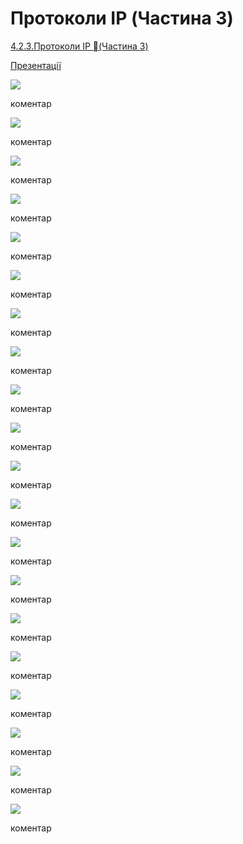 # Протоколи IP (Частина 3)

[4.2.3.Протоколи IP (Частина 3)](https://youtu.be/Oxmzz32s-5I)

[Презентації](https://drive.google.com/file/d/1WUSs1trQL2H4s6sbBqq6GgCV9v7nNR0x/view?usp=sharing)

![](4_2_3/Слайд2.PNG)

коментар

![](4_2_3/Слайд3.PNG)

коментар

![](4_2_3/Слайд4.PNG)

коментар

![](4_2_3/Слайд5.PNG)

коментар

![](4_2_3/Слайд6.PNG)

коментар

![](4_2_3/Слайд7.PNG)

коментар

![](4_2_3/Слайд8.PNG)

коментар

![](4_2_3/Слайд9.PNG)

коментар

![](4_2_3/Слайд10.PNG)

коментар

![](4_2_3/Слайд11.PNG)

коментар

![](4_2_3/Слайд12.PNG)

коментар

![](4_2_3/Слайд13.PNG)

коментар

![](4_2_3/Слайд14.PNG)

коментар

![](4_2_3/Слайд15.PNG)

коментар

![](4_2_3/Слайд16.PNG)

коментар

![](4_2_3/Слайд17.PNG)

коментар

![](4_2_3/Слайд18.PNG)

коментар

![](4_2_3/Слайд19.PNG)

коментар

![](4_2_3/Слайд20.PNG)

коментар

![](4_2_3/Слайд21.PNG)

коментар